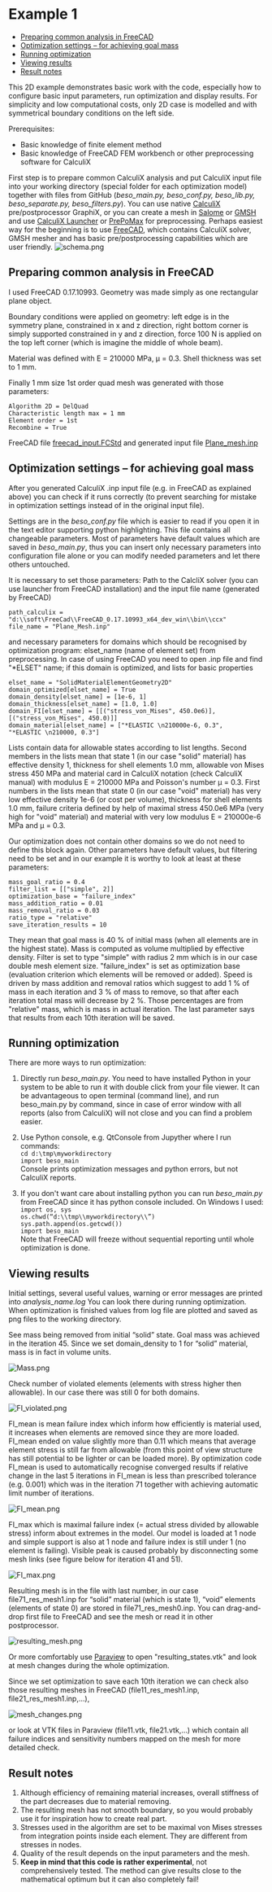 # Example 1

* [Preparing common analysis in FreeCAD](#preparing-common-analysis-in-freecad)
* [Optimization settings – for achieving goal mass](#optimization-settings--for-achieving-goal-mass)
* [Running optimization](#running-optimization)
* [Viewing results](#viewing-results)
* [Result notes](#result-notes)

This 2D example demonstrates basic work with the code, especially how to configure basic input parameters, run optimization and display results. For simplicity and low computational costs, only 2D case is modelled and with symmetrical boundary conditions on the left side.

Prerequisites:

* Basic knowledge of finite element method
* Basic knowledge of FreeCAD FEM workbench or other preprocessing software for CalculiX

First step is to prepare common CalculiX analysis and put CalculiX input file into your working directory (special folder for each optimization model) together with files from GitHub (_beso_main.py, beso_conf.py, beso_lib.py, beso_separate.py, beso_filters.py_). You can use native [CalculiX](http://dhondt.de/) pre/postprocessor GraphiX, or you can create a mesh in [Salome](http://salome-platform.org/) or [GMSH](http://gmsh.info/) and use [CalculiX Launcher](http://calculixforwin.blogspot.cz/2015/05/calculix-launcher.html) or [PrePoMax](http://lace.fs.uni-mb.si/wordpress/borovinsek/?page_id=41) for preprocessing. Perhaps easiest way for the beginning is to use [FreeCAD](https://freecadweb.org/), which contains CalculiX solver, GMSH mesher and has basic pre/postprocessing capabilities which are user friendly.
![schema.png](schema.png)

## Preparing common analysis in FreeCAD

I used FreeCAD 0.17.10993. Geometry was made simply as one rectangular plane object.

Boundary conditions were applied on geometry: left edge is in the symmetry plane, constrained in x and z direction, right bottom corner is simply supported constrained in y and z direction, force 100 N is applied on the top left corner (which is imagine the middle of whole beam).

Material was defined with E = 210000 MPa, μ = 0.3. Shell thickness was set to 1 mm.

Finally 1 mm size 1st order quad mesh was generated with those parameters:  

`Algorithm 2D = DelQuad`  
`Characteristic length max = 1 mm`  
`Element order = 1st`  
`Recombine = True`

FreeCAD file [freecad_input.FCStd](https://github.com/fandaL/beso/blob/master/wiki_files/example_1/freecad_input.FCStd) and generated input file [Plane_mesh.inp](https://github.com/fandaL/beso/blob/master/wiki_files/example_1/Plane_mesh.inp)

## Optimization settings – for achieving goal mass

After you generated CalculiX .inp input file (e.g. in FreeCAD as explained above) you can check if it runs correctly (to prevent searching for mistake in optimization settings instead of in the original input file).

Settings are in the _beso_conf.py_ file which is easier to read if you open it in the text editor supporting python highlighting. This file contains all changeable parameters. Most of parameters have default values which are saved in _beso_main.py_, thus you can insert only necessary parameters into configuration file alone or you can modify needed parameters and let there others untouched.

It is necessary to set those parameters:
Path to the CalcliX solver (you can use launcher from FreeCAD installation) and the input file name (generated by FreeCAD)

`path_calculix = "d:\\soft\FreeCad\\FreeCAD_0.17.10993_x64_dev_win\\bin\\ccx"`  
`file_name = "Plane_Mesh.inp"` 

and necessary parameters for domains which should be recognised by optimization program:
elset_name (name of element set) from preprocessing. In case of using FreeCAD you need to open .inp file and find "*ELSET" name; if this domain is optimized, and lists for basic properties 

`elset_name = "SolidMaterialElementGeometry2D"`  
`domain_optimized[elset_name] = True`  
`domain_density[elset_name] = [1e-6, 1]`  
`domain_thickness[elset_name] = [1.0, 1.0]`  
`domain_FI[elset_name] = [[("stress_von_Mises", 450.0e6)], [("stress_von_Mises", 450.0)]]`  
`domain_material[elset_name] = ["*ELASTIC \n210000e-6, 0.3",`  
`"*ELASTIC \n210000, 0.3"]`  

Lists contain data for allowable states according to list lengths. Second members in the lists mean that state 1 (in our case "solid" material) has effective density 1, thickness for shell elements 1.0 mm, allowable von Mises stress 450 MPa and material card in CalculiX notation (check CalculiX manual) with modulus E = 210000 MPa and Poisson's number μ = 0.3. First numbers in the lists mean that state 0 (in our case "void" material) has very low effective density 1e-6 (or cost per volume), thickness for shell elements 1.0 mm, failure criteria defined by help of maximal stress 450.0e6 MPa (very high for "void" material) and material with very low modulus E = 210000e-6 MPa and μ = 0.3.

Our optimization does not contain other domains so we do not need to define this block again. Other parameters have default values, but filtering need to be set and in our example it is worthy to look at least at these parameters:

`mass_goal_ratio = 0.4`  
`filter_list = [["simple", 2]]`  
`optimization_base = "failure_index"`  
`mass_addition_ratio = 0.01`  
`mass_removal_ratio = 0.03`  
`ratio_type = "relative"`  
`save_iteration_results = 10`  

They mean that goal mass is 40 % of initial mass (when all elements are in the highest state). Mass is computed as volume multiplied by effective density. Filter is set to type "simple" with radius 2 mm which is in our case double mesh element size. "failure_index" is set as optimization base (evaluation criterion which elements will be removed or added). Speed is driven by mass addition and removal ratios which suggest to add 1 % of mass in each iteration and 3 % of mass to remove, so that after each iteration total mass will decrease by 2 %. Those percentages are from "relative" mass, which is mass in actual iteration. The last parameter says that results from each 10th iteration will be saved.

## Running optimization

There are more ways to run optimization:

1. Directly run _beso_main.py_. You need to have installed Python in your system to be able to run it with double click from your file viewer. It can be advantageous to open terminal (command line), and run beso_main.py by command, since in case of error window with all reports (also from CalculiX) will not close and you can find a problem easier.

2. Use Python console, e.g. QtConsole from Jupyther where I run commands:  
`cd d:\tmp\myworkdirectory`  
`import beso_main`  
Console prints optimization messages and python errors, but not CalculiX reports.

3. If you don't want care about installing python you can run _beso_main.py_ from FreeCAD since it has python console included. On Windows I used:  
`import os, sys`  
`os.chwd(“d:\\tmp\\myworkdirectory\\”)`  
`sys.path.append(os.getcwd())`  
`import beso_main`  
Note that FreeCAD will freeze without sequential reporting until whole optimization is done.

## Viewing results

Initial settings, several useful values, warning or error messages are printed into _analysis_name.log_ You can look there during running optimization. When optimization is finished values from log file are plotted and saved as png files to the working directory.

See mass being removed from initial “solid” state. Goal mass was achieved in the iteration 45. Since we set domain_density to 1 for “solid” material, mass is in fact in volume units.

![Mass.png](Mass.png)

Check number of violated elements (elements with stress higher then allowable). In our case there was still 0 for both domains.

![FI_violated.png](FI_violated.png)

FI_mean is mean failure index which inform how efficiently is material used, it increases when elements are removed since they are more loaded. FI_mean ended on value slightly more than 0.11 which means that average element stress is still far from allowable (from this point of view structure has still potential to be lighter or can be loaded more). By optimization code FI_mean is used to automatically recognise converged results if relative change in the last 5 iterations in FI_mean is less than prescribed tolerance (e.g. 0.001) which was in the iteration 71 together with achieving automatic limit number of iterations.

![FI_mean.png](FI_mean.png)

FI_max which is maximal failure index (= actual stress divided by allowable stress) inform about extremes in the model. Our model is loaded at 1 node and simple support is also at 1 node and failure index is still under 1 (no element is failing). Visible peak is caused probably by disconnecting some mesh links (see figure below for iteration 41 and 51).

![FI_max.png](FI_max.png)

Resulting mesh is in the file with last number, in our case file71_res_mesh1.inp for “solid” material (which is state 1), “void” elements (elements of state 0) are stored in file71_res_mesh0.inp. You can drag-and-drop first file to FreeCAD and see the mesh or read it in other postprocessor.

![resulting_mesh.png](resulting_mesh.png)

Or more comfortably use [Paraview](https://www.paraview.org/) to open "resulting_states.vtk" and look at mesh changes during the whole optimization.

Since we set optimization to save each 10th iteration we can check also those resulting meshes in FreeCAD (file11_res_mesh1.inp, file21_res_mesh1.inp,…),

![mesh_changes.png](mesh_changes.png)

or look at VTK files in Paraview (file11.vtk, file21.vtk,…) which contain all failure indices and sensitivity numbers mapped on the mesh for more detailed check.

## Result notes

1. Although efficiency of remaining material increases, overall stiffness of the part decreases due to material removing.
2. The resulting mesh has not smooth boundary, so you would probably use it for inspiration how to create real part.
3. Stresses used in the algorithm are set to be maximal von Mises stresses from integration points inside each element. They are different from stresses in nodes.
4. Quality of the result depends on the input parameters and the mesh.
5. **Keep in mind that this code is rather experimental**, not comprehensively tested. The method can give results close to the mathematical optimum but it can also completely fail!